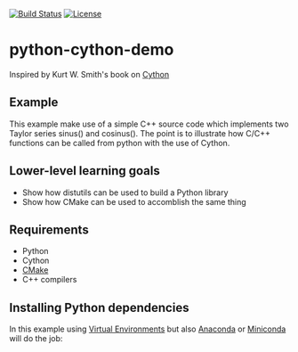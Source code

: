 [![Build Status](https://travis-ci.org/bast/python-cffi-demo.svg?branch=master)](https://travis-ci.org/bast/python-cffi-demo/builds)
[![License](https://img.shields.io/badge/license-%20MPL--v2.0-blue.svg)](../master/LICENSE)


# python-cython-demo

Inspired by Kurt W. Smith's book on [Cython](http://shop.oreilly.com/product/0636920033431.do)

## Example

This example make use of a simple C++ source code which implements two Taylor
series sinus() and cosinus(). The point is to illustrate how C/C++ functions
can be called from python with the use of Cython.

## Lower-level learning goals

- Show how distutils can be used to build a Python library
- Show how CMake can be used to accomblish the same thing

## Requirements

- Python
- Cython
- [CMake](https://cmake.org/download/)
- C++ compilers


## Installing Python dependencies

In this example using [Virtual Environments](http://python-guide.readthedocs.io/en/latest/dev/virtualenvs/)
but also
[Anaconda](https://www.continuum.io/downloads) or
[Miniconda](https://conda.io/miniconda.html) will do the job:

